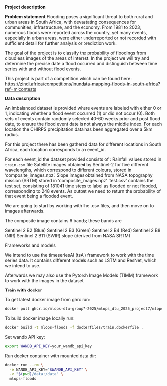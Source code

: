 **Project description**

**Problem statement**
Flooding poses a significant threat to both rural and urban areas in South Africa, with devastating consequences for communities, infrastructure, and the economy. From 1981 to 2023, numerous floods were reported across the country, yet many events, especially in urban areas, were either underreported or not recorded with sufficient detail for further analysis or prediction work. 

The goal of the project is to classify the probability of floodings from cloudless images of the areas of interest. In the project we will try and determine the precise date a flood occurred and distinguish between time series with and without flood events.

This project is part of a competition which can be found here: https://zindi.africa/competitions/inundata-mapping-floods-in-south-africa?ref=mlcontests

**Data description**

An imbalanced dataset is provided where events are labeled with either 0 or 1, indicating whether a flood event occurred (1) or did not occur (0). Both sets of events contain randomly selected 40-60 weeks prior and post flood date, to ensure the flood event date is not always the middle index. For each location the CHIRPS precipitation data has been aggregated over a 5km radius.

For this project there has been gathered data for different locations in South Africa, each location corresponds to an event_id.

For each event_id the dataset provided consists of
:
Rainfall values stored in `train.csv` file
Satellite images obtained by Sentinel-2 for five different wavelengths, which correspond to different colours, stored in ‘composite_images.npz’.
Slope images obtained from NASA topography mission (SRTM) stored in ‘composite_images.npz’
‘test.csv’ contains the test set, consisting of 181041 time steps to label as flooded or not flooded, corresponding to 248 events. As output we need to return the probability of that event being a flooded event.

We are going to start by working with the .csv files, and then move on to images afterwards.

The composite image contains 6 bands; these bands are

Sentinel 2 B2 (Blue)
Sentinel 2 B3 (Green)
Sentinel 2 B4 (Red)
Sentinel 2 B8 (NIR)
Sentinel 2 B11 (SWIR)
slope (derived from NASA SRTM)

Frameworks and models

We intend to use the timeseriesAI (tsAI) framework to work with the time series data. It contains different models such as LSTM and ResNet, which we intend to use.

Afterwards we may also use the Pytorch Image Models (TIMM) framework to work with the images in the dataset. 


**Train with docker**

To get latest docker image from ghrc run:
```bash
docker pull ghcr.io/mlops-dtu-group7-2025/mlops_dtu_2025_project7/mlops_dtu_2025_project7:latest
```

To build docker image locally run: 

```bash
docker build -t mlops-floods -f dockerfiles/train.dockerfile .
```
Set wandb API key: 
```bash
export WANDB_API_KEY=your_wandb_api_key
```
Run docker container with mounted data dir:
```bash
docker run --rm \
  -e WANDB_API_KEY="$WANDB_API_KEY" \
  -v "$(pwd)/data:/data" \
  mlops-floods
```

